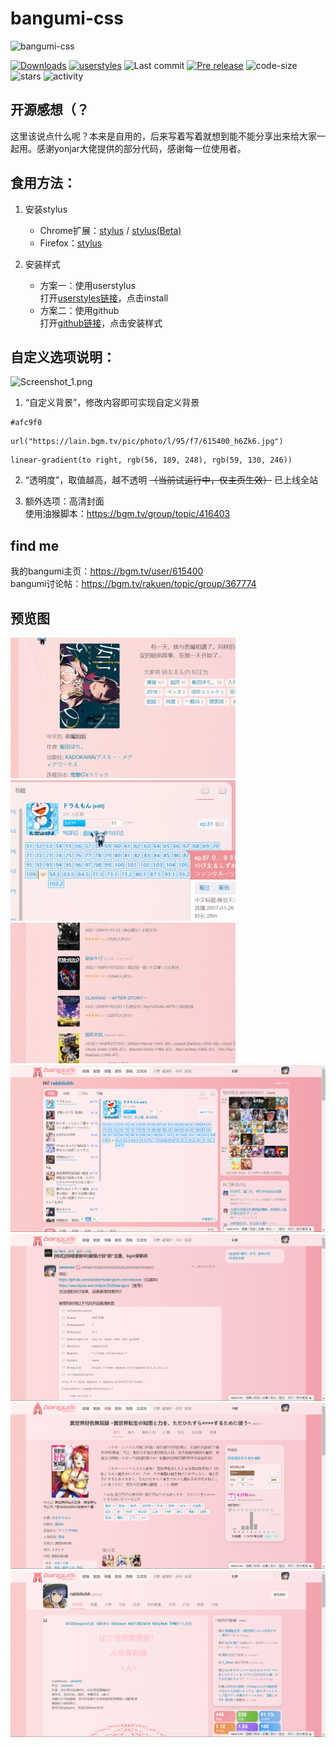 # bangumi-css
![bangumi-css](https://socialify.git.ci/rabbitohh/bangumi-css/image?description=1&font=Bitter&language=1&logo=https%3A%2F%2Fraw.githubusercontent.com%2Frabbitohh%2Fbangumi-css%2F90500f13513b200a8814f3cd511bb402218c303b%2Fbangumi%2520by-euai%2520from-iconfont.svg&name=1&owner=1&pattern=Circuit%20Board&theme=Light)
  
[![Downloads](https://img.shields.io/github/downloads/rabbitohh/bangumi-css/total?color=teal&style=flat-square)](https://github.com/rabbitohh/bangumi-css/releases)
[![userstyles](https://img.shields.io/badge/Install%20with%20userstyle-2855-green.svg?style=flat-square)](https://userstyles.world/style/3225/bangumi)
![Last commit](https://img.shields.io/github/last-commit/rabbitohh/bangumi-css?style=flat-square)
[![Pre release](https://img.shields.io/github/release-pre/rabbitohh/bangumi-css?style=flat-square)](https://github.com/rabbitohh/bangumi-css/releases)
![code-size](https://img.shields.io/github/languages/code-size/rabbitohh/bangumi-css?color=coral&style=flat-square)
![stars](https://img.shields.io/github/stars/rabbitohh/bangumi-css?color=seagreen&style=flat-square)
![activity](https://img.shields.io/github/commit-activity/m/rabbitohh/bangumi-css?style=flat-square)
## 开源感想（？
这里该说点什么呢？本来是自用的，后来写着写着就想到能不能分享出来给大家一起用。感谢yonjar大佬提供的部分代码，感谢每一位使用者。  
  

## 食用方法：
1. 安装stylus
   - Chrome扩展：[stylus](https://chrome.google.com/webstore/detail/stylus/clngdbkpkpeebahjckkjfobafhncgmne) / [stylus(Beta)](https://chromewebstore.google.com/detail/stylus-beta/apmmpaebfobifelkijhaljbmpcgbjbdo)
   - Firefox：[stylus](https://addons.mozilla.org/en-US/firefox/addon/styl-us/)

2. 安装样式
   - 方案一：使用userstylus  
     打开[userstyles链接](https://userstyles.world/style/3225/bangumi)，点击install
   - 方案二：使用github  
     打开[github链接](https://github.com/rabbitohh/bangumi-css/raw/refs/heads/main/%E7%95%AA%E7%BB%84%E8%AE%A1%E5%88%92%E2%80%9C%E6%96%B0%E2%80%9D%E4%B8%BB%E9%A2%98%20by%20rabbitohh.user.css)，点击安装样式

## 自定义选项说明：
![Screenshot_1.png](https://s2.loli.net/2024/12/28/okW35ws7Ojye4PU.png)
1. “自定义背景”，修改内容即可实现自定义背景
```
#afc9f0
```
```
url("https://lain.bgm.tv/pic/photo/l/95/f7/615400_h6Zk6.jpg")
```
```
linear-gradient(to right, rgb(56, 189, 248), rgb(59, 130, 246))
```

2. “透明度”，取值越高，越不透明 ~~（当前试运行中，仅主页生效）~~ 已上线全站  

3. 额外选项：高清封面  
使用油猴脚本：https://bgm.tv/group/topic/416403  

## find me  
我的bangumi主页：https://bgm.tv/user/615400  
bangumi讨论帖：https://bgm.tv/rakuen/topic/group/367774  

## 预览图  
<a><img src="preview/CJ49gEj8G6LBYaw.gif"></a>
<a><img src="preview/2ZvXrNynoRV4u9p.gif"></a>
<a><img src="preview/w1yi6UzgZpcIQ4e.gif"></a>
<a><img src="preview/McfSAn8KjI4w1Gk.png"></a>
<a><img src="preview/QvAtEgGFe21Kjof.png"></a>
<a><img src="preview/YlhVbNLj2Su8oUK.png"></a>
<a><img src="preview/ZQuaX45VkYP6rbt.png"></a>
